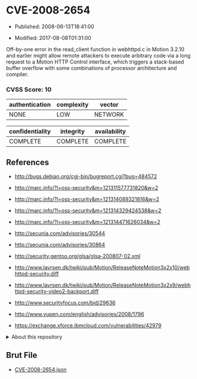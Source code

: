 # CVE-2008-2654

- Published: 2008-06-13T18:41:00

- Modified: 2017-08-08T01:31:00

Off-by-one error in the read_client function in webhttpd.c in Motion 3.2.10 and earlier might allow remote attackers to execute arbitrary code via a long request to a Motion HTTP Control interface, which triggers a stack-based buffer overflow with some combinations of processor architecture and compiler.

### CVSS Score: **10**

| authentication | complexity | vector |
| --- | --- | --- |
| NONE | LOW | NETWORK |

| confidentiality | integrity | availability |
| --- | --- | --- |
| COMPLETE | COMPLETE | COMPLETE |

## References

* http://bugs.debian.org/cgi-bin/bugreport.cgi?bug=484572

* http://marc.info/?l=oss-security&m=121311577731820&w=2

* http://marc.info/?l=oss-security&m=121314089321816&w=2

* http://marc.info/?l=oss-security&m=121314329424538&w=2

* http://marc.info/?l=oss-security&m=121314471626034&w=2

* http://secunia.com/advisories/30544

* http://secunia.com/advisories/30864

* http://security.gentoo.org/glsa/glsa-200807-02.xml

* http://www.lavrsen.dk/twiki/pub/Motion/ReleaseNoteMotion3x2x10/webhttpd-security.diff

* http://www.lavrsen.dk/twiki/pub/Motion/ReleaseNoteMotion3x2x9/webhttpd-security-video2-backport.diff

* http://www.securityfocus.com/bid/29636

* http://www.vupen.com/english/advisories/2008/1796

* https://exchange.xforce.ibmcloud.com/vulnerabilities/42979

<details>
<summary>About this repository</summary> 

  This repository is part of the project [Live Hack CVE](https://github.com/Live-Hack-CVE). Main website can be found [www.live-hack.org](https://www.live-hack.org) 
  
  Made by [Sn0wAlice](https://github.com/Sn0wAlice) for the people that care about security and need to have a feed of the latest CVEs. Hope you enjoy it, don't forget to star the repo and follow me on [Twitter](https://twitter.com/Sn0wAlice) and [Github](https://github.com/Sn0wAlice). And that is my [personnal website](https://www.alice-snow.me/)

  - [Home Page](https://github.com/Live-Hack-CVE)
  - [Framework](https://github.com/Live-Hack-CVE/cve-framework)
  - [CVE database](https://github.com/Live-Hack-CVE/full_database)
  - [Changelog](https://github.com/Live-Hack-CVE/Changelog)
</details>

## Brut File

* [CVE-2008-2654.json](https://raw.githubusercontent.com/Live-Hack-CVE/full_database/main/cves/2008/CVE-2008-2654.json)

